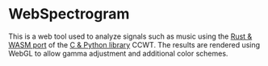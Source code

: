 # WebSpectrogram

This is a web tool used to analyze signals such as music using the [Rust & WASM port](https://github.com/Lichtso/complex_continuous_wavelet_transform) of the [C & Python library](https://github.com/Lichtso/CCWT) CCWT. The results are rendered using WebGL to allow gamma adjustment and additional color schemes.
